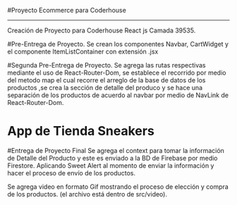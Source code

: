 #Proyecto Ecommerce para Coderhouse
***
Creación de Proyecto para Coderhouse React js Camada 39535. 

#Pre-Entrega de Proyecto.
Se crean los componentes Navbar, CartWidget y el componente ItemListContainer con extensión .jsx

#Segunda Pre-Entrega de Proyecto.
Se agrega las rutas respectivas mediante el uso de React-Router-Dom, se establece el recorrido por medio del metodo map el cual recorre el arreglo de la base de datos de los productos ,se crea la sección de detalle del produco y se hace una separación de los productos de acuerdo al navbar por medio de NavLink de React-Router-Dom. 

<h1> App de Tienda Sneakers</h1>

#Entrega de Proyecto Final
Se agrega el context para tomar la información de Detalle del Producto y este es enviado a la BD de Firebase por medio Firestore.
Aplicando Sweet Alert al momento de enviar la información y hacer el proceso de envío de los productos.

Se agrega video en formato Gif mostrando el proceso de elección y compra de los productos. (el archivo está  dentro de src/video).